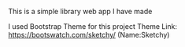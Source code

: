 This is a simple library web app I have made 

I used Bootstrap Theme for this project 
Theme Link: https://bootswatch.com/sketchy/      (Name:Sketchy)



